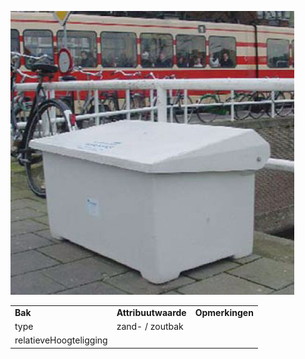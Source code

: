 ![zout-zandbak.jpg](media/d14b02cc328efe8f5fe57237e8d60264a8f3e054.jpg)

|                        |                     |                 |
|------------------------|---------------------|-----------------|
| **Bak**                | **Attribuutwaarde** | **Opmerkingen** |
| type                   | zand- / zoutbak     |                 |
| relatieveHoogteligging |                     |                 |
